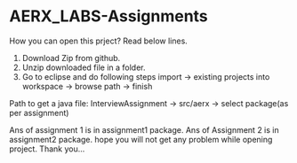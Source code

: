 # AERX_LABS-Assignments
How you can open this prject? Read below lines.
1. Download Zip from github.
2. Unzip downloaded file in a folder.
3. Go to eclipse and do following steps
import -> existing projects into workspace -> browse path -> finish

Path to get a java file:
InterviewAssignment -> src/aerx -> select package(as per assignment)

Ans of assignment 1 is in assignment1 package.
Ans of Assignment 2 is in assignment2 package.
hope you will not get any problem while opening project. Thank you...
